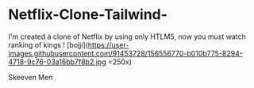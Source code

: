 # Netflix-Clone-Tailwind-



I'm created a clone of Netflix by using only HTLM5, now you must watch ranking of kings !
[bojji](https://user-images.githubusercontent.com/91453728/156556770-b010b775-8294-4718-9c76-03a16bb7f8b2.jpg =250x)

Skeeven Men
